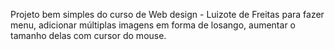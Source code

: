Projeto bem simples do curso de Web design - Luizote de Freitas para fazer menu, adicionar múltiplas imagens em forma de losango, aumentar o tamanho delas com cursor do mouse.
